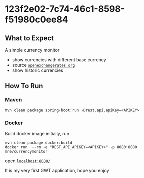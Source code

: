 # 123f2e02-7c74-46c1-8598-f51980c0ee84

## What to Expect
A simple currency monitor
- show currencies with different base currency
- source [`openexchangerates.org`](http://openexchangerates.org/)
- show historic currencies

## How To Run
### Maven

```shell
mvn clean package spring-boot:run -Drest.api.apiKey=<APIKEY>
```


### Docker
Build docker image initially, run
```shell
mvn clean package docker:build
docker run  --rm -e "REST_API_APIKEY=<APIKEY>" -p 8080:8080 mne/currencymonitor 
```

open [`localhost:8080/`](http://localhost:8080/)

It is my very first GWT application, hope you enjoy
